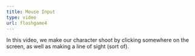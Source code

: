 ```yaml
---
title: Mouse Input
type: video
url: flashgame4
---
```

In this video, we make our character shoot by clicking somewhere on the screen, as well as making a line of sight (sort of).
